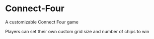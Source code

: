 # Connect-Four
A customizable Connect Four game

Players can set their own custom grid size and number of chips to win
